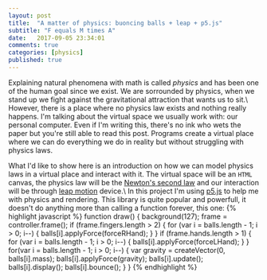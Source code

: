 ```yaml
---
layout: post
title:  "A matter of physics: buoncing balls + leap + p5.js"
subtitle: "F equals M times A"
date:   2017-09-05 23:34:01
comments: true
categories: [physics]
published: true
---
```


Explaining natural phenomena with math is called *physics* and has been one of the human goal since we exist. We are sorrounded by physics, when we stand up we fight against the gravitational attraction that wants us to sit.\\
However, there is a place where no physics law exists and nothing really happens. I'm talking about the virtual space we usually work with: our personal computer. Even if I'm writing this, there's no ink who wets the paper but you're still able to read this post. Programs create a virtual place where we can do everything we do in reality but without struggling with physics laws.

What I'd like to show here is an introduction on how we can model physics laws in a virtual place and interact with it. The virtual space will be an `HTML` canvas, the physics law will be the [Newton's second law](https://en.wikipedia.org/wiki/Newton%27s_laws_of_motion) and our interaction will be through [leap motion](https://www.leapmotion.com/) device.\\
In this project I'm using [p5.js](https://p5js.org/) to help me with physics and rendering. This library is quite popular and powerfull, it doesn't do anything more than calling a function forever, this one:
{% highlight javascript %} 
function draw() {
	background(127);
	frame = controller.frame();
	if (frame.fingers.length > 2) {
		for (var i = balls.length - 1; i > 0; i--) {
			balls[i].applyForce(forceRHand);
		}
	}
	if (frame.hands.length > 1) {
		for (var i = balls.length - 1; i > 0; i--) {
			balls[i].applyForce(forceLHand);
		}
	}
	for(var i = balls.length - 1; i > 0; i--) {
		var gravity = createVector(0, balls[i].mass);
			balls[i].applyForce(gravity);
			balls[i].update();
			balls[i].display();
			balls[i].bounce();
	}
}
{% endhighlight %}
